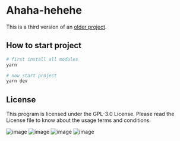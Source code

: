 # Ahaha-hehehe

This is a third version of an [older project](https://github.com/ahibis/hahaRU).

## How to start project

```bash
# first install all modules
yarn

# now start project
yarn dev
```

## License
This program is licensed under the GPL-3.0 License. Please read the License file to know about the usage terms and conditions.

![image](https://user-images.githubusercontent.com/82185066/187248830-e147767d-4ec6-4222-ad52-3db54741384e.png)
![image](https://user-images.githubusercontent.com/82185066/187248849-b758c279-8d99-4b35-9a2b-36ff08109eaf.png)
![image](https://user-images.githubusercontent.com/82185066/187248868-f34416b3-9d05-4274-ae5d-864bf8fa879e.png)
![image](https://user-images.githubusercontent.com/82185066/187248880-e8111185-90c6-4562-99a0-92f1110df8ed.png)
